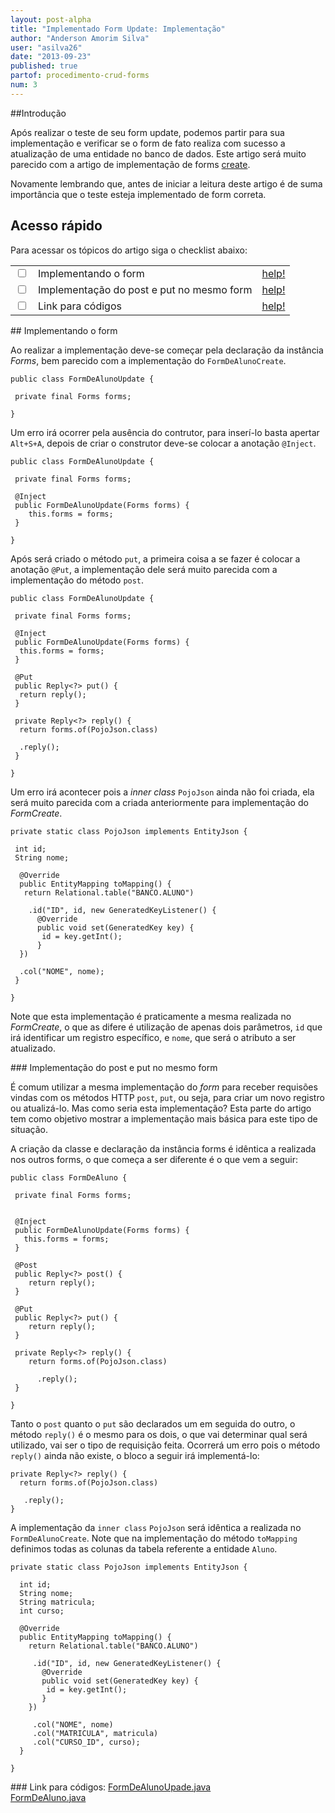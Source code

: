 ```yaml
---
layout: post-alpha
title: "Implementado Form Update: Implementação"
author: "Anderson Amorim Silva"
user: "asilva26"
date: "2013-09-23"
published: true
partof: procedimento-crud-forms
num: 3
---
```


##Introdução 
 
Após realizar o teste de seu form update, podemos partir para sua implementação e verificar se o form
de fato realiza com sucesso a atualização de uma entidade no banco de dados. Este artigo 
será muito parecido com a artigo de implementação de forms 
[create](http://dojo.objectos.com.br/procedimento/crud-forms/01-form-implementando-form.html).

Novamente lembrando que, antes de iniciar a leitura deste artigo é de suma importância que o teste 
esteja implementado de form correta.

## Acesso rápido

Para acessar os tópicos do artigo siga o checklist abaixo:

<table class="table table-bordered">
 
  
  <tr>
    <td class="tac col2em">
      <a id="topo_0_0"><input type="checkbox" /></a>
    </td>
    <td>
      Implementando o form
    </td>
    <td>
      <a href="#0_0">help!</a>
    </td>
  </tr>
  <tr>
    <td class="tac col2em">
      <a id="topo_0_1"><input type="checkbox" /></a>
    </td>
    <td>
        Implementação do post e put no mesmo form    
    </td>
    <td>
      <a href="#0_1">help!</a>
    </td>
  </tr>
   <tr>
    <td class="tac col2em">
      <a id="topo_0_2"><input type="checkbox" /></a>
    </td>
    <td>
       Link para códigos
    </td>
    <td>
      <a href="#0_2">help!</a>
    </td>
  </tr>
</table>


##<a id="0_0"> </a> Implementando o form

Ao realizar a implementação deve-se começar pela declaração da instância _Forms_, bem parecido com a implementação do `FormDeAlunoCreate`.

    public class FormDeAlunoUpdate {

	 private final Forms forms;
 
	}

Um erro irá ocorrer pela ausência do contrutor, para inserí-lo basta apertar `Alt+S+A`, depois de criar o construtor deve-se colocar a anotação `@Inject`.

	public class FormDeAlunoUpdate {

	 private final Forms forms;

	 @Inject
	 public FormDeAlunoUpdate(Forms forms) {
		this.forms = forms;
	 }

	}

Após será criado o método `put`, a primeira coisa a se fazer é colocar a anotação `@Put`, a implementação dele será muito parecida com a implementação do método `post`.

	public class FormDeAlunoUpdate {

	 private final Forms forms;

	 @Inject
	 public FormDeAlunoUpdate(Forms forms) {
	  this.forms = forms;
	 }

	 @Put
	 public Reply<?> put() {
	  return reply();
	 }

	 private Reply<?> reply() {
	  return forms.of(PojoJson.class)

	  .reply();
	 }

	}

Um erro irá acontecer pois a _inner class_ `PojoJson` ainda não foi criada, ela será muito parecida com a criada anteriormente para implementação do _FormCreate_.

	private static class PojoJson implements EntityJson {

	 int id;
	 String nome;

	  @Override
	  public EntityMapping toMapping() {
	   return Relational.table("BANCO.ALUNO")

	    .id("ID", id, new GeneratedKeyListener() {
		  @Override
		  public void set(GeneratedKey key) {
		   id = key.getInt();
		  }
	  })

	  .col("NOME", nome);
	 }

	}

Note que esta implementação é praticamente a mesma realizada no _FormCreate_, o que as difere é utilização de apenas dois parâmetros, `id` que irá identificar um registro específico, e `nome`, que será o atributo a ser atualizado.


###<a id="0_1"> </a> Implementação do post e put no mesmo form      

É comum utilizar a mesma implementação do _form_ para receber requisões vindas com os métodos HTTP `post`, `put`, ou seja, para criar um novo registro ou atualizá-lo.
Mas como seria esta implementação? Esta parte do artigo tem como objetivo mostrar a implementação mais básica para este tipo de situação.

A criação da classe e declaração da instância forms é idêntica a realizada nos outros forms, o que começa a ser diferente é o que vem a seguir:

    public class FormDeAluno {

	 private final Forms forms;
 
    
     @Inject
	 public FormDeAlunoUpdate(Forms forms) {
	   this.forms = forms;
	 }

	 @Post
	 public Reply<?> post() {
		return reply();
	 }

	 @Put
	 public Reply<?> put() {
		return reply();
	 }

	 private Reply<?> reply() {
		return forms.of(PojoJson.class)

		  .reply();
	 }

	}

Tanto o `post` quanto o `put` são declarados um em seguida do outro, o método `reply()` é o mesmo para os dois, o que vai determinar qual será utilizado, vai ser o tipo de requisição feita.
Ocorrerá um erro pois o método `reply()` ainda não existe, o bloco a seguir irá implementá-lo:

    private Reply<?> reply() {
	  return forms.of(PojoJson.class)

	   .reply();
	}

A implementação da `inner class` `PojoJson` será idêntica a realizada no `FormDeAlunoCreate`. Note que na implementação do método `toMapping` definimos todas as colunas da tabela referente a entidade
`Aluno`.

    private static class PojoJson implements EntityJson {

	  int id;
	  String nome;
	  String matricula;
	  int curso;

	  @Override
	  public EntityMapping toMapping() {
	    return Relational.table("BANCO.ALUNO")

		 .id("ID", id, new GeneratedKeyListener() {
		   @Override
		   public void set(GeneratedKey key) {
		    id = key.getInt();
		   }
		})

		 .col("NOME", nome)
		 .col("MATRICULA", matricula)
		 .col("CURSO_ID", curso);
	  }

	}

###<a id="0_2"> </a> Link para códigos:
[FormDeAlunoUpade.java](https://github.com/objectos/objectos-dojo/blob/104487c2da6df8e39291a94422bc2326beed69fb/objectos-dojo-team/src/main/java/br/com/objectos/dojo/taguiar/FormDeAlunoUpdate.java)  
[FormDeAluno.java](https://github.com/objectos/objectos-dojo/blob/104487c2da6df8e39291a94422bc2326beed69fb/objectos-dojo-team/src/main/java/br/com/objectos/dojo/taguiar/FormDeAluno.java)
